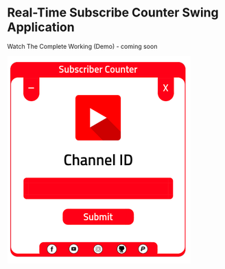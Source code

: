 # Real-Time Subscribe Counter Swing Application

Watch The Complete Working (Demo) - coming soon

![](https://github.com/mayurkadampro/Real-Time-Subscribe-Counter-GUI/blob/master/snapshot/Subscriber%20Count.png)


